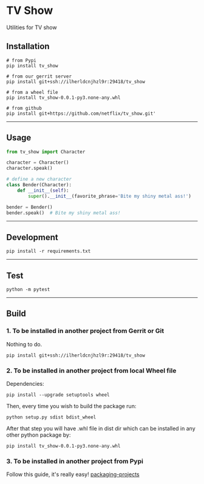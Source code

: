 # TV Show

Utilities for TV show

## Installation

```console
# from Pypi
pip install tv_show

# from our gerrit server
pip install git+ssh://ilherldcnjhzl9r:29418/tv_show

# from a wheel file
pip install tv_show-0.0.1-py3.none-any.whl

# from github
pip install git+https://github.com/netflix/tv_show.git'
```

---

## Usage

```python
from tv_show import Character

character = Character()
character.speak()

# define a new character
class Bender(Character):
    def __init__(self):
        super().__init__(favorite_phrase='Bite my shiny metal ass!')

bender = Bender()
bender.speak()  # Bite my shiny metal ass!
```

---

## Development

```console
pip install -r requirements.txt
```

---

## Test

```console
python -m pytest
```

---

## Build

### 1. To be installed in another project from Gerrit or Git

Nothing to do.

```console
pip install git+ssh://ilherldcnjhzl9r:29418/tv_show
```

### 2. To be installed in another project from local Wheel file

Dependencies:

```console
pip install --upgrade setuptools wheel
```

Then, every time you wish to build the package run:

```console
python setup.py sdist bdist_wheel
```

After that step you will have .whl file in dist dir which can be installed in any other python package by:

```console
pip install tv_show-0.0.1-py3.none-any.whl
```

### 3. To be installed in another project from Pypi

 Follow this guide, it's really easy!
 [packaging-projects](https://packaging.python.org/tutorials/packaging-projects/)
